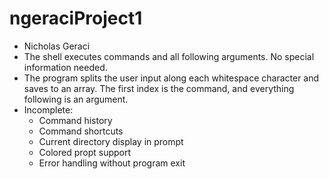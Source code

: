# ngeraciProject1

- Nicholas Geraci
- The shell executes commands and all following arguments. No special information needed.
- The program splits the user input along each whitespace character and saves to an array. The first index is the command, and everything following is an argument.
- Incomplete:
  - Command history
  - Command shortcuts
  - Current directory display in prompt
  - Colored propt support
  - Error handling without program exit
